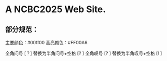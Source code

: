 # A NCBC2025 Web Site.

## 部分规范：

主要颜色：#00ff00
高亮颜色：#FF00A6

全角问号 [？] 替换为半角问号+空格 [? ]
全角叹号 [? ] 替换为半角叹号+空格 [! ]